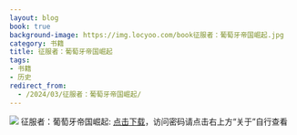 ```yaml
---
layout: blog
book: true
background-image: https://img.locyoo.com/book征服者：葡萄牙帝国崛起.jpg
category: 书籍
title: 征服者：葡萄牙帝国崛起
tags:
- 书籍
- 历史
redirect_from:
  - /2024/03/征服者：葡萄牙帝国崛起/
---
```

![](https://img.locyoo.com/book征服者：葡萄牙帝国崛起.jpg)
征服者：葡萄牙帝国崛起: <a name = "ref1" href="https://url18.ctfile.com/f/50983618-1059986353-2e48b2?p=3619">点击下载</a>，访问密码请点击右上方“关于”自行查看